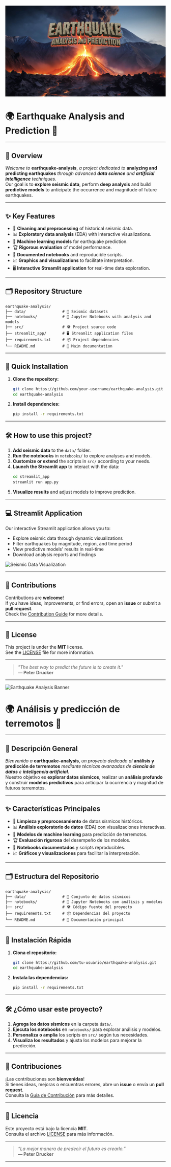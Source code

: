 ![Earthquake Analysis Banner](QuakeAnalysis.jpg)

# 🌍 **Earthquake Analysis and Prediction** 🌋

---

## 📖 **Overview**

*Welcome to* **earthquake-analysis**, *a project dedicated to* **analyzing and predicting earthquakes** *through advanced* ***data science*** *and* ***artificial intelligence*** *techniques*.  
Our goal is to **explore seismic data**, perform **deep analysis** and build **predictive models** to anticipate the occurrence and magnitude of future earthquakes.

---

## ✨ **Key Features**

- 🧹 **Cleaning and preprocessing** of historical seismic data.
- 📊 **Exploratory data analysis** (EDA) with interactive visualizations.
- 🤖 **Machine learning models** for earthquake prediction.
- 🏆 **Rigorous evaluation** of model performance.
- 📓 **Documented notebooks** and reproducible scripts.
- 📈 **Graphics and visualizations** to facilitate interpretation.
- 🖥️ **Interactive Streamlit application** for real-time data exploration.

---

## 🗂️ **Repository Structure**

```
earthquake-analysis/
├── data/                # 📁 Seismic datasets
├── notebooks/           # 📒 Jupyter Notebooks with analysis and models
├── src/                 # 🛠️ Project source code
├── streamlit_app/       # 🖥️ Streamlit application files
├── requirements.txt     # 📦 Project dependencies
└── README.md            # 📝 Main documentation
```

---

## 🚀 **Quick Installation**

1. **Clone the repository:**
    ```bash
    git clone https://github.com/your-username/earthquake-analysis.git
    cd earthquake-analysis
    ```
2. **Install dependencies:**
    ```bash
    pip install -r requirements.txt
    ```

---

## 🛠️ **How to use this project?**

1. **Add seismic data** to the `data/` folder.
2. **Run the notebooks** in `notebooks/` to explore analyses and models.
3. **Customize or extend** the scripts in `src/` according to your needs.
4. **Launch the Streamlit app** to interact with the data:
    ```bash
    cd streamlit_app
    streamlit run app.py
    ```
5. **Visualize results** and adjust models to improve prediction.

---

## 💻 **Streamlit Application**

Our interactive Streamlit application allows you to:
- Explore seismic data through dynamic visualizations
- Filter earthquakes by magnitude, region, and time period
- View predictive models' results in real-time
- Download analysis reports and findings

![Seismic Data Visualization](https://images.unsplash.com/photo-1464983953574-0892a716854b?auto=format&fit=crop&w=1200&q=80)

---

## 🤝 **Contributions**

Contributions are **welcome**!  
If you have ideas, improvements, or find errors, open an **issue** or submit a **pull request**.  
Check the [Contribution Guide](CONTRIBUTING.md) for more details.

---

## 📄 **License**

This project is under the **MIT** license.  
See the [LICENSE](LICENSE) file for more information.

---

> _"The best way to predict the future is to create it."_  
> **— Peter Drucker**

---

  
![Earthquake Analysis Banner](https://images.unsplash.com/photo-1506744038136-46273834b3fb?auto=format&fit=crop&w=1200&q=80)

# 🌍 **Análisis y predicción de terremotos** 🌋

---

## 📖 **Descripción General**

*Bienvenido a* **earthquake-analysis**, *un proyecto dedicado al* **análisis y predicción de terremotos** *mediante técnicas avanzadas de* ***ciencia de datos*** *e* ***inteligencia artificial***.  
Nuestro objetivo es **explorar datos sísmicos**, realizar un **análisis profundo** y construir **modelos predictivos** para anticipar la ocurrencia y magnitud de futuros terremotos.

---

## ✨ **Características Principales**

- 🧹 **Limpieza y preprocesamiento** de datos sísmicos históricos.
- 📊 **Análisis exploratorio de datos** (EDA) con visualizaciones interactivas.
- 🤖 **Modelos de machine learning** para predicción de terremotos.
- 🏆 **Evaluación rigurosa** del desempeño de los modelos.
- 📓 **Notebooks documentados** y scripts reproducibles.
- 📈 **Gráficos y visualizaciones** para facilitar la interpretación.

---

## 🗂️ **Estructura del Repositorio**

```
earthquake-analysis/
├── data/                # 📁 Conjunto de datos sísmicos
├── notebooks/           # 📒 Jupyter Notebooks con análisis y modelos
├── src/                 # 🛠️ Código fuente del proyecto
├── requirements.txt     # 📦 Dependencias del proyecto
└── README.md            # 📝 Documentación principal
```

---

## 🚀 **Instalación Rápida**

1. **Clona el repositorio:**
    ```bash
    git clone https://github.com/tu-usuario/earthquake-analysis.git
    cd earthquake-analysis
    ```
2. **Instala las dependencias:**
    ```bash
    pip install -r requirements.txt
    ```

---

## 🛠️ **¿Cómo usar este proyecto?**

1. **Agrega los datos sísmicos** en la carpeta `data/`.
2. **Ejecuta los notebooks** en `notebooks/` para explorar análisis y modelos.
3. **Personaliza o amplía** los scripts en `src/` según tus necesidades.
4. **Visualiza los resultados** y ajusta los modelos para mejorar la predicción.

---

## 🤝 **Contribuciones**

¡Las contribuciones son **bienvenidas**!  
Si tienes ideas, mejoras o encuentras errores, abre un **issue** o envía un **pull request**.  
Consulta la [Guía de Contribución](CONTRIBUTING.md) para más detalles.

---

## 📄 **Licencia**

Este proyecto está bajo la licencia **MIT**.  
Consulta el archivo [LICENSE](LICENSE) para más información.

---

> _“La mejor manera de predecir el futuro es crearlo.”_  
> **— Peter Drucker**

---